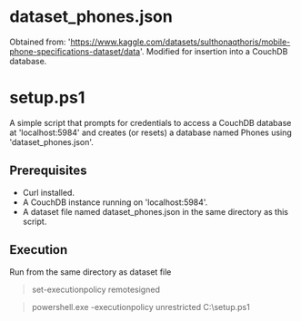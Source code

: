 # dataset_phones.json
Obtained from: 'https://www.kaggle.com/datasets/sulthonaqthoris/mobile-phone-specifications-dataset/data'.
Modified for insertion into a CouchDB database.

# setup.ps1
A simple script that prompts for credentials to access a CouchDB database at 'localhost:5984' and creates (or resets) a database named Phones using 'dataset\_phones.json'.
## Prerequisites
* Curl installed.
* A CouchDB instance running on 'localhost:5984'.
* A dataset file named dataset\_phones.json in the same directory as this script.
## Execution
Run from the same directory as dataset file

> set-executionpolicy remotesigned

> powershell.exe -executionpolicy unrestricted C:\\setup.ps1

